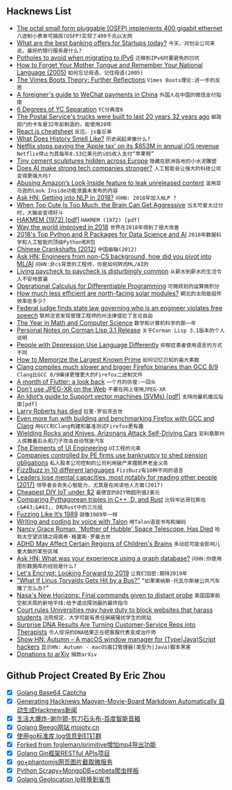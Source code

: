 ## Hacknews List


- [The octal small form pluggable (OSFP) implements 400 gigabit ethernet](https://osfpmsa.org/)  `八进制小表单可插拔(OSFP)实现了400千兆以太网`
- [What are the best banking offers for Startups today?](item?id=18794459)  `今天，对创业公司来说，最好的银行服务是什么?`
- [Potholes to avoid when migrating to IPv6](https://rachelbythebay.com/w/2018/12/30/v6/)  `迁移到IPv6时要避免的凹坑`
- [How to Forget Your Mother Tongue and Remember Your National Language (2005)](http://pinyin.info/readings/mair/taiwanese.html)  `如何忘记母语，记住母语(2005)`
- [The Vimes Boots Theory: Further Reflections](https://siderea.dreamwidth.org/1477942.html)  `Vimes Boots理论:进一步的反思`
- [A foreigner&#39;s guide to WeChat payments in China](http://blog.lerner.co.il/the-foreigners-guide-to-wechat-payments-in-china/)  `外国人在中国的微信支付指南`
- [6 Degrees of YC Separation](https://medium.com/@kyle_mack/6-degrees-of-yc-separation-562be3a852c9)  `YC分离度6`
- [The Postal Service&#39;s trucks were built to last 20 years 32 years ago](https://postalmuseum.si.edu/collections/object-spotlight/llv.html)  `邮政部门的卡车是32年前制造的，能使用20年`
- [React.js cheatsheet](https://devhints.io/react)  `反应。js备忘单`
- [What Does History Smell Like?](https://daily.jstor.org/what-does-history-smell-like/)  `历史闻起来像什么?`
- [Netflix stops paying the ‘Apple tax’ on its $853M in annual iOS revenue](https://techcrunch.com/2018/12/31/netflix-stops-paying-the-apple-tax-on-its-853m-in-annual-ios-revenue/)  `Netflix停止为其每年8.53亿美元的iOS收入支付“苹果税”`
- [Tiny cement sculptures hidden across Europe](https://www.theguardian.com/cities/2018/dec/31/city-life-in-miniature-the-tiny-cement-sculptures-hidden-across-europe)  `隐藏在欧洲各地的小水泥雕塑`
- [Does AI make strong tech companies stronger?](https://www.ben-evans.com/benedictevans/2018/12/19/does-ai-make-strong-tech-companies-stronger/)  `人工智能会让强大的科技公司变得更强大吗?`
- [Abusing Amazon‘s Look Inside feature to leak unreleased content](https://justmaku.org/2018-06-19-amazon-leaking-ebooks)  `滥用亚马逊的Look Inside功能泄露未发布的内容`
- [Ask HN: Getting into NLP in 2018?](item?id=18795475)  `问HN: 2018年加入NLP ?`
- [When Too Cute Is Too Much, the Brain Can Get Aggressive](https://www.npr.org/sections/health-shots/2018/12/31/679832549/when-too-cute-is-too-much-the-brain-can-get-aggressive)  `当太可爱太过分时，大脑会变得好斗`
- [HAKMEM (1972) [pdf]](http://dspace.mit.edu/bitstream/handle/1721.1/6086/AIM-239.pdf?sequence=2)  `HAKMEM (1972) [pdf]`
- [Way the world improved in 2018](https://qz.com/1506764/ways-the-world-improved-in-2018-in-charts/)  `世界在2018年得到了很大改善`
- [2018&#39;s Top Python and R Packages for Data Science and AI](https://heartbeat.fritz.ai/top-7-libraries-and-packages-of-the-year-for-data-science-and-ai-python-r-6b7cca2bf000)  `2018年数据科学和人工智能的顶级Python和R包`
- [Chinese Crankshafts (2012)](https://flycorvair.net/2012/01/15/chinese-crankshafts/)  `中国曲轴(2012)`
- [Ask HN: Engineers from non-CS background, how did you pivot into ML/AI](item?id=18793849)  `问HN:非cs背景的工程师，你是如何转向ML/AI的`
- [Living paycheck to paycheck is disturbingly common](https://www.washingtonpost.com/business/2018/12/28/living-paycheck-paycheck-is-disturbingly-common-i-see-no-way-out)  `从薪水到薪水的生活令人不安地普遍`
- [Operational Calculus for Differentiable Programming](https://arxiv.org/abs/1610.07690)  `可微规划的运算微积分`
- [How much less efficient are north-facing solar modules?](https://www.solarpowerworldonline.com/2016/06/much-less-efficient-north-facing-solar-modules/)  `朝北的太阳能组件效率低多少?`
- [Federal judge finds state law governing who is an engineer violates free speech](https://www.oregonlive.com/news/2018/12/federal-judge-finds-state-law-governing-who-is-an-engineer-violates-free-speech.html)  `联邦法官发现管理工程师的州法律侵犯了言论自由`
- [The Year in Math and Computer Science](https://www.quantamagazine.org/quantas-year-in-math-and-computer-science-2018-20181221/)  `数学和计算机科学的那一年`
- [Personal Notes on Corman Lisp 3.1 Release](https://chaoticlab.io/lisp/update/2018/12/30/corman-3-1-release.html)  `关于Corman Lisp 3.1版本的个人说明`
- [People with Depression Use Language Differently](https://theconversation.com/people-with-depression-use-language-differently-heres-how-to-spot-it-90877)  `抑郁症患者使用语言的方式不同`
- [How to Memorize the Largest Known Prime](https://blogs.scientificamerican.com/roots-of-unity/how-to-memorize-the-largest-known-prime/)  `如何记忆已知的最大素数`
- [Clang compiles much slower and bigger Firefox binaries than GCC 8/9](https://hubicka.blogspot.com/2018/12/even-more-fun-with-building-and.html)  `Clang比GCC 8/9编译更慢更大的Firefox二进制文件`
- [A month of Flutter: a look back](https://bendyworks.com/blog/a-month-of-flutter-a-look-back)  `一个月的彷徨:一回头`
- [Don’t use JPEG-XR on the Web](https://calendar.perfplanet.com/2018/dont-use-jpeg-xr-on-the-web/)  `不要在网上使用JPEG-XR`
- [An Idiot’s guide to Support vector machines (SVMs) [pdf]](http://web.mit.edu/6.034/wwwbob/svm-notes-long-08.pdf)  `支持向量机傻瓜指南[pdf]`
- [Larry Roberts has died](https://www.nytimes.com/2018/12/30/obituaries/lawrence-g-roberts-dies-at-81.html)  `拉里·罗伯茨去世`
- [Even more fun with building and benchmarking Firefox with GCC and Clang](http://hubicka.blogspot.com/2018/12/even-more-fun-with-building-and.html?m=1)  `用GCC和Clang构建和基准测试Firefox更有趣`
- [Wielding Rocks and Knives, Arizonans Attack Self-Driving Cars](https://www.nytimes.com/2018/12/31/us/waymo-self-driving-cars-arizona-attacks.html)  `亚利桑那州人挥舞着石头和刀子攻击自动驾驶汽车`
- [The Elements of UI Engineering](https://overreacted.io/the-elements-of-ui-engineering/)  `UI工程的元素`
- [Companies controlled by PE firms use bankruptcy to shed pension obligations](https://www.washingtonpost.com/business/economy/as-a-grocery-chain-is-dismantled-investors-recover-their-money-worker-pensions-are-short-millions/2018/12/28/ea22e398-0a0e-11e9-85b6-41c0fe0c5b8f_story.html)  `私人股本公司控制的公司利用破产来摆脱养老金义务`
- [FizzBuzz in 10 different languages](http://iolivia.me/posts/fizzbuzz-in-10-languages/)  `FizzBuzz有10种不同的语言`
- [Leaders lose mental capacities, most notably for reading other people (2017)](https://www.theatlantic.com/magazine/archive/2017/07/power-causes-brain-damage/528711/)  `领导者会丧失心智能力，尤其是在阅读他人方面(2017)`
- [Cheapest DIY IoT under $2](http://albert-david.blogspot.com/2018/12/build-your-own-iotmqtt-node-for-less.html)  `最便宜的DIY物超所值2美元`
- [Comparing Pythagorean triples in C&#43;&#43;, D, and Rust](https://atilanevesoncode.wordpress.com/2018/12/31/comparing-pythagorean-triples-in-c-d-and-rust/)  `比较毕达哥拉斯在c&#43;&#43;、D和Rust中的三元组`
- [Fuzzing Like It’s 1989](https://blog.trailofbits.com/2018/12/31/fuzzing-like-its-1989/)  `就像1989年一样`
- [Writing and coding by voice with Talon](https://www.blakewatson.com/journal/writing-and-coding-by-voice-with-talon/)  `用Talon语音书写和编码`
- [Nancy Grace Roman, &#39;Mother of Hubble&#39; Space Telescope, Has Died](https://www.npr.org/2018/12/30/680994535/nancy-grace-roman-mother-of-hubble-space-telescope-has-died)  `哈勃太空望远镜之母南希·格雷斯·罗曼去世`
- [ADHD May Affect Certain Regions of Children&#39;s Brains](https://www.healthline.com/health-news/adhd-may-affect-certain-brain-regions-in-kids)  `多动症可能会影响儿童大脑的某些区域`
- [Ask HN: What was your experience using a graph database?](item?id=18795498)  `问HN:你使用图形数据库的经验是什么?`
- [Let&#39;s Encrypt: Looking Forward to 2019](https://letsencrypt.org/2018/12/31/looking-forward-to-2019.html)  `让我们加密:期待2019年`
- [“What If Linus Torvalds Gets Hit by a Bus?”](https://www.crummy.com/writing/segfault.org/Bus.html)  `“如果莱纳斯·托瓦尔斯被公共汽车撞了怎么办?”`
- [Nasa&#39;s New Horizons: Final commands given to distant probe](https://www.bbc.com/news/science-environment-46699737)  `美国国家航空航天局的新地平线:给予遥远探测器的最终指令`
- [Court rules Universities may have duty to block websites that harass students](https://reason.com/volokh/2018/12/19/universities-may-have-duty-to-block-stud)  `法院规定，大学可能有责任屏蔽骚扰学生的网站`
- [Surprise DNA Results Are Turning Customer-Service Reps into Therapists](https://www.bloomberg.com/news/features/2018-12-19/surprise-dna-results-are-turning-customer-service-reps-into-therapists)  `令人惊讶的DNA结果正在把客服代表变成治疗师`
- [Show HN: Autumn – A macOS window manager for (Type|Java)Script hackers](https://sephware.com)  `显示HN: Autumn - macOS窗口管理器(类型为|Java)脚本黑客`
- [Donations to arXiv](https://arxiv.org/help/donate)  `捐款arXiv`

## Github Project Created By Eric Zhou

- [x] [Golang Base64 Captcha](https://github.com/mojocn/base64Captcha)
- [x] [Generating Hacknews Maoyan-Movie-Board Markdown Automatically 自动生成Hacknews新闻](https://github.com/dejavuzhou/md-genie)
- [x] [生活大爆炸-谢尔顿-剪刀石头布-百度智能音箱](https://github.com/mojocn/dueros-bang-game)
- [x] [Golang Beego网站 mojotv.cn](https://github.com/mojocn/www.mojotv.cn)
- [x] [使用go标准库,log信息到钉钉群](https://github.com/mojocn/dooger)
- [x] [Forked from fogleman/primitive增加mp4导出功能](https://github.com/mojocn/primitive)
- [x] [Golang Gin框架RESTful APIs项目](https://github.com/JJJJJJJerk/ezier-golang-web-api-framework)
- [x] [go+phantomjs网页图片截取微服务](https://github.com/mojocn/screen_shot)
- [x] [Python Scrapy+MongoDB+cnbeta爬虫样板](https://github.com/mojocn/scrapy_mongodb_boilerplate_cnbeta)
- [x] [Golang Geolocation Ip转换到省市](https://github.com/mojocn/ip2location)